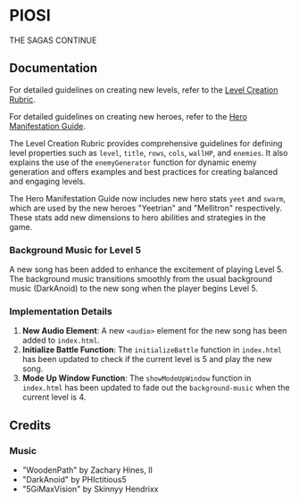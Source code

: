 # PIOSI
THE SAGAS CONTINUE

## Documentation

For detailed guidelines on creating new levels, refer to the [Level Creation Rubric](docs/level-creation.md).

For detailed guidelines on creating new heroes, refer to the [Hero Manifestation Guide](docs/hero-manifestation-guide.md).

The Level Creation Rubric provides comprehensive guidelines for defining level properties such as `level`, `title`, `rows`, `cols`, `wallHP`, and `enemies`. It also explains the use of the `enemyGenerator` function for dynamic enemy generation and offers examples and best practices for creating balanced and engaging levels.

The Hero Manifestation Guide now includes new hero stats `yeet` and `swarm`, which are used by the new heroes "Yeetrian" and "Mellitron" respectively. These stats add new dimensions to hero abilities and strategies in the game.


### Background Music for Level 5

A new song has been added to enhance the excitement of playing Level 5. The background music transitions smoothly from the usual background music (DarkAnoid) to the new song when the player begins Level 5.

### Implementation Details

1. **New Audio Element**: A new `<audio>` element for the new song has been added to `index.html`.
2. **Initialize Battle Function**: The `initializeBattle` function in `index.html` has been updated to check if the current level is 5 and play the new song.
3. **Mode Up Window Function**: The `showModeUpWindow` function in `index.html` has been updated to fade out the `background-music` when the current level is 4.

## Credits

### Music

* "WoodenPath" by Zachary Hines, II
* "DarkAnoid" by PHIctitious5
* "5GiMaxVision" by Skinnyy Hendrixx
